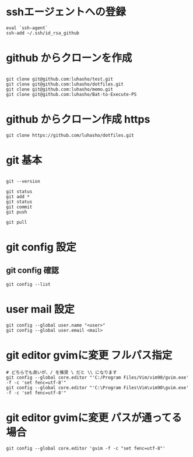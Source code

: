 # sshエージェントへの登録

```
eval `ssh-agent`
ssh-add ~/.ssh/id_rsa_github

```

# github からクローンを作成

```

git clone git@github.com:luhasho/test.git
git clone git@github.com:luhasho/dotfiles.git
git clone git@github.com:luhasho/memo.git
git clone git@github.com:luhasho/Bat-to-Execute-PS

```

# github からクローン作成 https
```
git clone https://github.com/luhasho/dotfiles.git

```

# git 基本

```

git --version

git status
git add *
git status
git commit
git push

git pull

```

# git config 設定

## git config 確認
```
git config --list
```

# user mail 設定
```
git config --global user.name "<user>"
git config --global user.email <mail>
```

# git editor gvimに変更 フルパス指定
```
# どちらでも良いが、/ を推奨 \ だと \\ になります
git config --global core.editor "'C:/Program Files/Vim/vim90/gvim.exe' -f -c 'set fenc=utf-8'"
git config --global core.editor "'C:\Program Files\Vim\vim90\gvim.exe' -f -c 'set fenc=utf-8'"

```

# git editor gvimに変更 パスが通ってる場合
```
git config --global core.editor 'gvim -f -c "set fenc=utf-8"'

```

